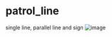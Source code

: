 # patrol_line
single line, parallel line and sign
![image](https://github.com/neur0ste11ar/patrol_line/blob/main/8c56d0927ec400622779266f7bf37bc5.gif)
